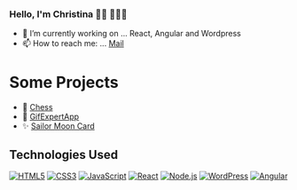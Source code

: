 ### Hello, I'm Christina 👋🏻 👩🏻‍💻


- 🔭 I’m currently working on ... React, Angular and Wordpress
- 📫 How to reach me: ... [Mail](christinalorenzomontes@gmail.com)

# Some Projects

- 🚀 [Chess]([christinalorenzomontes@gmail.com](https://christinalorenzomontes.github.io/JS-Chess/))
- 🌈 [GifExpertApp](christinalorenzomontes@gmail.com)
- ✨ [Sailor Moon Card]([christinalorenzomontes@gmail.com](https://christinalorenzomontes.github.io/sailor-moon-card/))

## Technologies Used

[![HTML5](https://img.shields.io/badge/HTML5-E34F26?style=flat&logo=html5&logoColor=white)](https://developer.mozilla.org/en-US/docs/Web/Guide/HTML/HTML5)
[![CSS3](https://img.shields.io/badge/CSS3-1572B6?style=flat&logo=css3&logoColor=white)](https://developer.mozilla.org/en-US/docs/Web/CSS)
[![JavaScript](https://img.shields.io/badge/JavaScript-F7DF1E?style=flat&logo=javascript&logoColor=black)](https://developer.mozilla.org/en-US/docs/Web/JavaScript)
[![React](https://img.shields.io/badge/React-61DAFB?style=flat&logo=react&logoColor=white)](https://reactjs.org/)
[![Node.js](https://img.shields.io/badge/Node.js-339933?style=flat&logo=node.js&logoColor=white)](https://nodejs.org/)
[![WordPress](https://img.shields.io/badge/WordPress-21759B?style=flat&logo=wordpress&logoColor=white)](https://wordpress.org/)
[![Angular](https://img.shields.io/badge/Angular-DD0031?style=flat&logo=angular&logoColor=white)](https://angular.io/)


